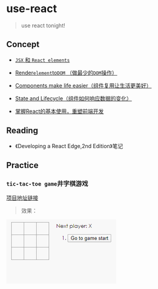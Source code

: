 # use-react
> use react tonight!

## Concept

- [`JSX` 和 `React elements`](https://github.com/pluscai/use-react/issues/2)
- [Render`element`to`DOM` （做最少的`DOM`操作）](https://github.com/pluscai/use-react/issues/3)
- [Components make life easier（组件复用让生活更美好）](https://github.com/pluscai/use-react/issues/4)
- [State and Lifecycle（组件如何响应数据的变化）](https://github.com/pluscai/use-react/issues/5)

- [掌握React的基本使用，重塑前端开发](https://github.com/pluscai/use-react/issues/13)

## Reading

- 《Developing a React Edge,2nd Edition》笔记

## Practice

### `tic-tac-toe game`井字棋游戏

[项目地址链接](https://github.com/pluscai/tic-tac-toe-game)

> 效果：

![toc-game](assets/toc-game.gif)

